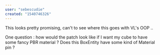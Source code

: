 ```yaml
---
user: "sebescudie"
created: "1540746326"
---
```


This looks pretty promising, can't to see where this goes with VL's OOP ..

One question : how would the patch look like if I want my cube to have some fancy PBR material ? Does this BoxEntity have some kind of Material pin ?
